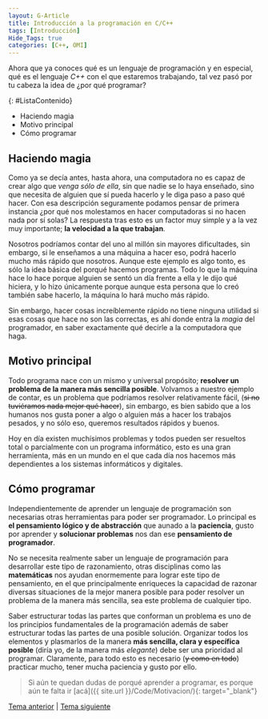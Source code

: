 ```yaml
---
layout: G-Article
title: Introducción a la programación en C/C++
tags: [Introducción]
Hide_Tags: true
categories: [C++, OMI]
---
```


Ahora que ya conoces qué es un lenguaje de programación y en especial, qué es el lenguaje *C++* con el que estaremos trabajando, tal vez pasó por tu cabeza la idea de ¿por qué programar?

{: #ListaContenido}
- Haciendo magia
- Motivo principal
- Cómo programar

## Haciendo magia

Como ya se decía antes, hasta ahora, una computadora no es capaz de crear algo que *venga sólo de ella*, sin que nadie se lo haya enseñado, sino que necesita de alguien que sí pueda hacerlo y le diga paso a paso qué hacer. Con esa descripción seguramente podamos pensar de primera instancia ¿por qué nos molestamos en hacer computadoras si no hacen nada por sí solas? La respuesta tras esto es un factor muy simple y a la vez muy importante; **la velocidad a la que trabajan**.

Nosotros podríamos contar del uno al millón sin mayores dificultades, sin embargo, si le enseñamos a una máquina a hacer eso, podrá hacerlo mucho más rápido que nosotros. Aunque este ejemplo es algo tonto, es sólo la idea básica del porqué hacemos programas. Todo lo que la máquina hace lo hace porque alguien se sentó un día frente a ella y le dijo qué hiciera, y lo hizo únicamente porque aunque esta persona que lo creó también sabe hacerlo, la máquina lo hará mucho más rápido.

Sin embargo, hacer cosas increíblemente rápido no tiene ninguna utilidad si esas cosas que hace no son las correctas, es ahí donde entra la *magia* del programador, en saber exactamente qué decirle a la computadora que haga.


## Motivo principal

Todo programa nace con un mismo y universal propósito; **resolver un problema de la manera más sencilla posible**. Volvamos a nuestro ejemplo de contar, es un problema que podríamos resolver relativamente fácil, (<s>si no tuviéramos nada mejor qué hacer</s>), sin embargo, es bien sabido que a los humanos nos gusta poner a algo o alguien más a hacer los trabajos pesados, y no sólo eso, queremos resultados rápidos y buenos.

Hoy en día existen muchísimos problemas y todos pueden ser resueltos total o parcialmente con un programa informático, esto es una gran herramienta, más en un mundo en el que cada día nos hacemos más dependientes a los sistemas informáticos y digitales.

## Cómo programar

Independientemente de aprender un lenguaje de programación son necesarias otras herramientas para poder ser programador. Lo principal es **el pensamiento lógico y de abstracción** que aunado a la **paciencia**, gusto por aprender y **solucionar problemas** nos dan ese **pensamiento de programador**.

No se necesita realmente saber un lenguaje de programación para desarrollar este tipo de razonamiento, otras disciplinas como las **matemáticas** nos ayudan enormemente para lograr este tipo de pensamiento, en el que principalmente enriqueces la capacidad de razonar diversas situaciones de la mejor manera posible para poder resolver un problema de la manera más sencilla, sea este problema de cualquier tipo.

Saber estructurar todas las partes que conforman un problema es uno de los principios fundamentales de la programación además de saber estructurar todas las partes de una posible solución. Organizar todos los elementos y plasmarlos de la manera **más sencilla, clara y específica posible** (diría yo, de la manera más *elegante*) debe ser una prioridad al programar. Claramente, para todo esto es necesario (<s>y como en todo</s>) practicar mucho, tener mucha paciencia y gusto por ello.

> Si aún te quedan dudas de porqué aprender a programar, es porque aún te falta ir [acá]({{ site.url }}/Code/Motivacion/){: target="_blank"}

<div class="Nav">
	<a href="{{ site.baseurl }}/C++/Lenguaje/">Tema anterior</a> | <a href="{{ site.baseurl }}/C++/Introduccion/Compilador/">Tema siguiente</a>
</div>